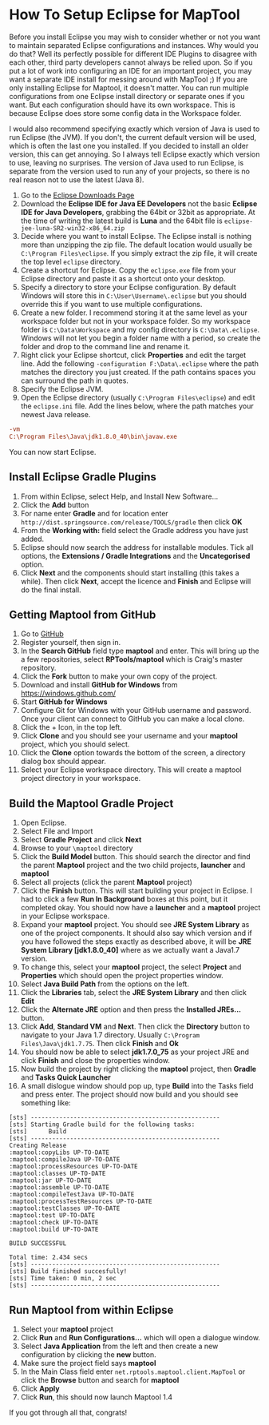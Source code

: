 How To Setup Eclipse for MapTool
================================

Before you install Eclipse you may wish to consider whether or not you want to maintain separated Eclipse configurations and instances. Why would you do that? Well its perfectly possible for different IDE Plugins to disagree with each other, third party developers cannot always be relied upon. So if you put a lot of work into configuring an IDE for an important project, you may want a separate IDE install for messing around with MapTool ;) If you are only installing Eclipse for Maptool, it doesn't matter. You can run multiple configurations from one Eclipse install directory or separate ones if you want. But each configuration should have its own workspace. This is because Eclipse does store some config data in the Workspace folder.

I would also recommend specifying exactly which version of Java is used to run Eclipse (the JVM). If you don't, the current default version will be used, which is often the last one you installed. If you decided to install an older version, this can get annoying. So I always tell Eclipse exactly which version to use, leaving no surprises. The version of Java used to run Eclipse, is separate from the version used to run any of your projects, so there is no real reason not to use the latest (Java 8).

1. Go to the [Eclipse Downloads Page](http://www.eclipse.org/downloads/)
2. Download the **Eclipse IDE for Java EE Developers** not the basic **Eclipse IDE for Java Developers**, grabbing the 64bit or 32bit as appropriate. At the time of writing the latest build is **Luna** and the 64bit file is `eclipse-jee-luna-SR2-win32-x86_64.zip`
3. Decide where you want to install Eclipse. The Eclipse install is nothing more than unzipping the zip file. The default location would usually be `C:\Program Files\eclipse`. If you simply extract the zip file, it will create the top level `eclipse` directory.
4. Create a shortcut for Eclipse. Copy the `eclipse.exe` file from your Eclipse directory and paste it as a shortcut onto your desktop.
5. Specify a directory to store your Eclipse configuration. By default Windows will store this in `C:\User\Username\.eclipse` but you should override this if you want to use multiple configurations.
6. Create a new folder. I recommend storing it at the same level as your workspace folder but not in your workspace folder. So my workspace folder is `C:\Data\Workspace` and my config directory is `C:\Data\.eclipse`. Windows will not let you begin a folder name with a period, so create the folder and drop to the command line and rename it.
7. Right click your Eclipse shortcut, click **Properties** and edit the target line. Add the following `-configuration F:\Data\.eclipse` where the path matches the directory you just created. If the path contains spaces you can surround the path in quotes.
8. Specify the Eclipse JVM.
9. Open the Eclipse directory (usually `C:\Program Files\eclipse`) and edit the `eclipse.ini` file. Add the lines below, where the path matches your newest Java release.

```INI
-vm
C:\Program Files\Java\jdk1.8.0_40\bin\javaw.exe
```

You can now start Eclipse.

Install Eclipse Gradle Plugins
-------------------------------

1. From within Eclipse, select Help, and Install New Software...
2. Click the **Add** button
3. For name enter **Gradle** and for location enter `http://dist.springsource.com/release/TOOLS/gradle` then click **OK**
4. From the **Working with:** field select the Gradle address you have just added.
5. Eclipse should now search the address for installable modules. Tick all options, the **Extensions / Gradle Integrations** and the **Uncategorised** option.
6. Click **Next** and the components should start installing (this takes a while). Then click **Next**, accept the licence and **Finish** and Eclipse will do the final install.


Getting Maptool from GitHub
---------------------------

1. Go to [GitHub](https://github.com)
2. Register yourself, then sign in.
3. In the **Search GitHub** field type **maptool** and enter. This will bring up the a few repositories, select **RPTools/maptool** which is Craig's master repository.
4. Click the **Fork** button to make your own copy of the project.
5. Download and install **GitHub for Windows** from https://windows.github.com/
6. Start **GitHub for Windows**
7. Configure Git for Windows with your GitHub username and password. Once your client can connect to GitHub you can make a local clone.
8. Click the + Icon, in the top left.
9. Click **Clone** and you should see your username and your **maptool** project, which you should select.
10. Click the **Clone** option towards the bottom of the screen, a directory dialog box should appear.
12. Select your Eclipse workspace directory. This will create a maptool project directory in your workspace.

Build the Maptool Gradle Project
--------------------------------

1. Open Eclipse.
2. Select File and Import
3. Select **Gradle Project** and click **Next**
4. Browse to your `\maptool` directory
5. Click the **Build Model** button. This should search the director and find the parent **Maptool** project and the two child projects, **launcher** and **maptool**
6. Select all projects (click the parent **Maptool** project)
7. Click the **Finish** button. This will start building your project in Eclipse. I had to click a few **Run In Background** boxes at this point, but it completed okay. You should now have a **launcher** and a **maptool** project in your Eclipse workspace.
8. Expand your **maptool** project. You should see **JRE System Library** as one of the project components. It should also say which version and if you have followed the steps exactly as described above, it will be **JRE System Library [jdk1.8.0_40]** where as we actually want a Java1.7 version.
9. To change this, select your **maptool** project, the select **Project** and **Properties** which should open the project properties window.
10. Select **Java Build Path** from the options on the left.
11. Click the **Libraries** tab, select the **JRE System Library** and then click **Edit**
12. Click the **Alternate JRE** option and then press the **Installed JREs...** button.
13. Click **Add**, **Standard VM** and **Next**. Then click the **Directory** button to navigate to your Java 1.7 directory. Usually `C:\Program Files\Java\jdk1.7.75`. Then click **Finish** and **Ok**
14. You should now be able to select **jdk1.7.0_75** as your project JRE and click **Finish** and close the properties window.
15. Now build the project by right clicking the **maptool** project, then **Gradle** and **Tasks Quick Launcher**
16. A small dislogue window should pop up, type **Build** into the Tasks field and press enter. The project should now build and you should see something like:

```
[sts] -----------------------------------------------------
[sts] Starting Gradle build for the following tasks:
[sts]      Build
[sts] -----------------------------------------------------
Creating Release
:maptool:copyLibs UP-TO-DATE
:maptool:compileJava UP-TO-DATE
:maptool:processResources UP-TO-DATE
:maptool:classes UP-TO-DATE
:maptool:jar UP-TO-DATE
:maptool:assemble UP-TO-DATE
:maptool:compileTestJava UP-TO-DATE
:maptool:processTestResources UP-TO-DATE
:maptool:testClasses UP-TO-DATE
:maptool:test UP-TO-DATE
:maptool:check UP-TO-DATE
:maptool:build UP-TO-DATE

BUILD SUCCESSFUL

Total time: 2.434 secs
[sts] -----------------------------------------------------
[sts] Build finished succesfully!
[sts] Time taken: 0 min, 2 sec
[sts] -----------------------------------------------------
```

Run Maptool from within Eclipse
-------------------------------

1. Select your **maptool** project
2. Click **Run** and **Run Configurations...** which will open a dialogue window.
3. Select **Java Application** from the left and then create a new configuration by clicking the **new** button.
4. Make sure the project field says **maptool**
5. In the Main Class field enter `net.rptools.maptool.client.MapTool` or click the **Browse** button and search for **maptool**
6. Click **Apply**
7. Click **Run**, this should now launch Maptool 1.4

If you got through all that, congrats!